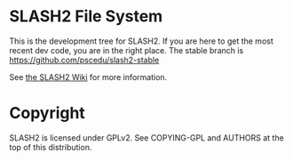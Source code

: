 # SLASH2 File System

This is the development tree for SLASH2. If you are here to get the most recent dev code, you are in the right place. The stable branch is  https://github.com/pscedu/slash2-stable

See [the SLASH2 Wiki](http://github.com/pscedu/slash2/wiki) for more information.

# Copyright

SLASH2 is licensed under GPLv2.
See COPYING-GPL and AUTHORS at the top of this distribution.
